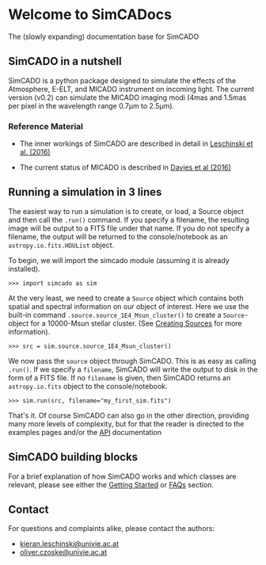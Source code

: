 # Welcome to SimCADocs
The (slowly expanding) documentation base for SimCADO

## SimCADO in a nutshell
SimCADO is a python package designed to simulate the effects of the Atmosphere, E-ELT, and MICADO instrument on incoming light. The current version (v0.2) can simulate the MICADO imaging modi (4mas and 1.5mas per pixel in the wavelength range 0.7µm to 2.5µm).

### Reference Material
* The inner workings of SimCADO are described in detail in [Leschinski et al. (2016)]()

* The current status of MICADO is described in [Davies et al (2016)](https://arxiv.org/pdf/1607.01954.pdf)

## Running a simulation in 3 lines

The easiest way to run a simulation is to create, or load, a Source object and then call the `.run()` command. If you specify a filename, the resulting image will be output to a FITS file under that name. If you do not specify a filename, the output will be returned to the console/notebook as an `astropy.io.fits.HDUList` object.

To begin, we will import the simcado module (assuming it is already installed).

```
>>> import simcado as sim
```

At the very least, we need to create a `Source` object which contains both spatial and spectral information on our object of interest. Here we use the built-in command `.source.source_1E4_Msun_cluster()` to create a `Source`-object for a 10000-Msun stellar cluster. (See [Creating Sources](examples/Source.md) for more information).

```
>>> src = sim.source.source_1E4_Msun_cluster()
```

We now pass the `source` object through SimCADO. This is as easy as calling `.run()`. If we specify a `filename`, SimCADO will write the output to disk in the form of a FITS file. If no `filename` is given, then SimCADO returns an `astropy.io.fits` object to the console/notebook.

```
>>> sim.run(src, filename="my_first_sim.fits")
```

That's it. Of course SimCADO can also go in the other direction, providing many more levels of complexity, but for that the reader is directed to the examples pages and/or the [API](API.md) documentation

## SimCADO building blocks
For a brief explanation of how SimCADO works and which classes are relevant, please see either the [Getting Started](GettingStarted.md) or [FAQs](SimCADO.md) section.

## Contact

For questions and complaints alike, please contact the authors:

* [kieran.leschinski@univie.ac.at]()
* [oliver.czoske@univie.ac.at]()
